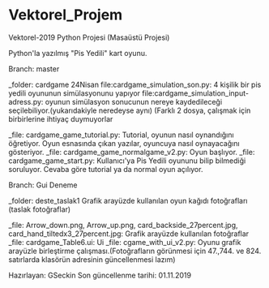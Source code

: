 # Vektorel_Projem
Vektorel-2019 Python Projesi (Masaüstü Projesi)

Python'la yazılmış "Pis Yedili" kart oyunu.


Branch: master
  
  _folder: cardgame 24Nisan
    file:cardgame_simulation_son.py: 4 kişilik bir pis yedili oyununun simülasyonunu yapıyor
    file:cardgame_simulation_input-adress.py: oyunun simülasyon sonucunun nereye kaydedileceği seçilebiliyor.(yukarıdakiyle neredeyse aynı)
    (Farklı 2 dosya, çalışmak için birbirlerine ihtiyaç duymuyorlar
    
  _file: cardgame_game_tutorial.py: Tutorial, oyunun nasıl oynandığını öğretiyor. Oyun esnasında çıkan yazılar, oyuncuya nasıl oynayacağını gösteriyor. 
  _file: cardgame_game_normalgame_v2.py: Oyun başlıyor.
  _file: cardgame_game_start.py: Kullanıcı'ya Pis Yedili oyununu bilip bilmediği soruluyor. Cevaba göre tutorial ya da normal oyun açılıyor.
  
  
Branch: Gui Deneme
  
  _folder: deste_taslak1
    Grafik arayüzde kullanılan oyun kağıdı fotoğrafları (taslak fotoğraflar)
  
  _file: Arrow_down.png, Arrow_up.png, card_backside_27percent.jpg, card_hand_tiltedx3_27percent.jpg: Grafik arayüzde kullanılan fotoğraflar
  _file: cardgame_Table6.ui: Ui
  _file: cgame_with_ui_v2.py: Oyunu grafik arayüzle birleştirme çalışması.(Fotoğrafların görünmesi için 47.,744. ve 824. satırlarda klasörün adresinin güncellenmesi lazım) 
  
  
Hazırlayan: GSeckin
Son güncellenme tarihi: 01.11.2019
